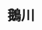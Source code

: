 ---
title: "鵝川"
description: "鵝川"
layout: shop
keywords:
  - 美食競賽
  - 台灣美食
  - 美食精選
datePublished: "2025-06-30"
dateModified: "2025-07-03"
city: "台北市"
district: "大安區"
address: "台北市大安區復興南路二段130號"
phone: "0223255677"
geo: "25.029143984320722, 121.54329736375456"
google_map: "https://maps.app.goo.gl/ExqHYcyPiisCtcqGA"
footinder: "https://footinder.com.tw/%E5%8F%B0%E5%8C%97%E5%B8%82%E5%A4%A7%E5%AE%89%E5%8D%80/133635/"
official: "https://www.facebook.com/echuan97/"
award:
  - name: "500盤"
    year: "2024"
    entries:
      - dishes:
          - "老罈子酸菜魚"

---